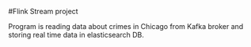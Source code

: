 #Flink Stream project

Program is reading data about crimes in Chicago from Kafka broker and storing real time data in elasticsearch DB.  